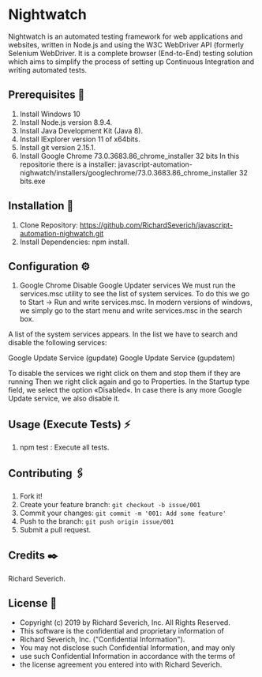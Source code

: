


# Nightwatch
Nightwatch is an automated testing framework for web applications and websites, written in Node.js and using the W3C WebDriver API (formerly Selenium WebDriver. It is a complete browser (End-to-End) testing solution which aims to simplify the process of setting up Continuous Integration and writing automated tests.

## Prerequisites 🚀

1. Install Windows 10    
2. Install Node.js version 8.9.4.
3. Install Java Development Kit (Java 8).
4. Install IExplorer version 11 of x64bits.
5. Install git version 2.15.1.
6. Install Google Chrome 73.0.3683.86_chrome_installer 32 bits
   In this repositorie there is a installer: javascript-automation-nighwatch/installers/googlechrome/73.0.3683.86_chrome_installer 32 bits.exe

## Installation 🔧

1. Clone Repository: https://github.com/RichardSeverich/javascript-automation-nighwatch.git
2. Install Dependencies: npm install.

## Configuration ⚙️

1. Google Chrome
Disable Google Updater services
We must run the services.msc utility to see the list of system services.
To do this we go to Start -> Run and write services.msc.
In modern versions of windows, we simply go to the start menu and write
services.msc in the search box.

A list of the system services appears.
In the list we have to search and disable the following services:

Google Update Service (gupdate)
Google Update Service (gupdatem)

To disable the services we right click on them and stop them
if they are running Then we right click again and go to Properties.
In the Startup type field, we select the option «Disabled«.
In case there is any more Google Update service, we also disable it.

## Usage (Execute Tests) ⚡️

1. npm test                      : Execute all tests.
    
## Contributing 🖇️

1. Fork it!
2. Create your feature branch: `git checkout -b issue/001`
3. Commit your changes: `git commit -m '001: Add some feature'`
4. Push to the branch: `git push origin issue/001`
5. Submit a pull request.

## Credits ✒️

Richard Severich.

## License 📄
* Copyright (c) 2019 by Richard Severich, Inc.  All Rights Reserved.
* This software is the confidential and proprietary information of
* Richard Severich, Inc. ("Confidential Information").
* You may not disclose such Confidential Information, and may only
* use such Confidential Information in accordance with the terms of
* the license agreement you entered into with Richard Severich.
